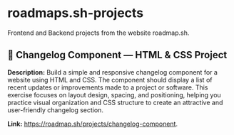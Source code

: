 # roadmaps.sh-projects
Frontend and Backend projects from the website roadmap.sh.

## 🧩 Changelog Component — HTML & CSS Project

**Description:**
Build a simple and responsive changelog component for a website using HTML and CSS.
The component should display a list of recent updates or improvements made to a project or software.
This exercise focuses on layout design, spacing, and positioning, helping you practice visual organization and CSS structure to create an attractive and user-friendly changelog section.


**Link:** https://roadmap.sh/projects/changelog-component.
